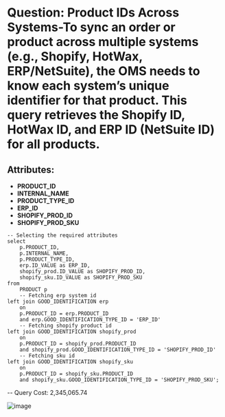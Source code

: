 # Question:  Product IDs Across Systems-To sync an order or product across multiple systems (e.g., Shopify, HotWax, ERP/NetSuite), the OMS needs to know each system’s unique identifier for that product. This query retrieves the Shopify ID, HotWax ID, and ERP ID (NetSuite ID) for all products.

## Attributes:
- **PRODUCT_ID**
- **INTERNAL_NAME**
- **PRODUCT_TYPE_ID**
- **ERP_ID**
- **SHOPIFY_PROD_ID**
- **SHOPIFY_PROD_SKU**

```
-- Selecting the required attributes
select
	p.PRODUCT_ID,
	p.INTERNAL_NAME,
	p.PRODUCT_TYPE_ID,
	erp.ID_VALUE as ERP_ID,
	shopify_prod.ID_VALUE as SHOPIFY_PROD_ID,
	shopify_sku.ID_VALUE as SHOPIFY_PROD_SKU
from
	PRODUCT p
	-- Fetching erp system id
left join GOOD_IDENTIFICATION erp 
    on
	p.PRODUCT_ID = erp.PRODUCT_ID
	and erp.GOOD_IDENTIFICATION_TYPE_ID = 'ERP_ID'
	-- Fetching shopify product id
left join GOOD_IDENTIFICATION shopify_prod 
    on
	p.PRODUCT_ID = shopify_prod.PRODUCT_ID
	and shopify_prod.GOOD_IDENTIFICATION_TYPE_ID = 'SHOPIFY_PROD_ID'
	-- Fetching sku id
left join GOOD_IDENTIFICATION shopify_sku 
    on
	p.PRODUCT_ID = shopify_sku.PRODUCT_ID
	and shopify_sku.GOOD_IDENTIFICATION_TYPE_ID = 'SHOPIFY_PROD_SKU';
```

-- Query Cost: 2,345,065.74

![image](https://github.com/user-attachments/assets/0fdd5d37-5dd6-4d86-ac1f-cbcdc58a3c30)

